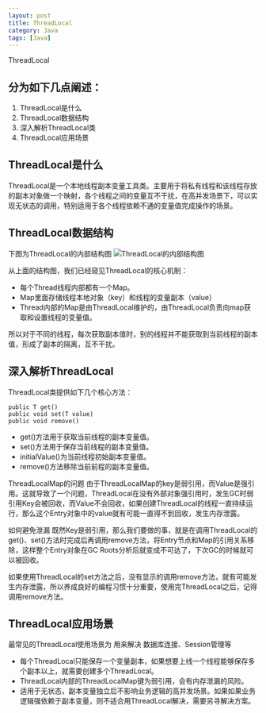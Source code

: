 ```yaml
---
layout: post
title: ThreadLocal
category: Java
tags: [Java]
---
```


ThreadLocal

## 分为如下几点阐述：

1. ThreadLocal是什么
2. ThreadLocal数据结构
3. 深入解析ThreadLocal类
4. ThreadLocal应用场景

## ThreadLocal是什么

ThreadLocal是一个本地线程副本变量工具类。主要用于将私有线程和该线程存放的副本对象做一个映射，各个线程之间的变量互不干扰，在高并发场景下，可以实现无状态的调用，特别适用于各个线程依赖不通的变量值完成操作的场景。

## ThreadLocal数据结构

下图为ThreadLocal的内部结构图
![ThreadLocal的内部结构图](https://upload-images.jianshu.io/upload_images/7432604-ad2ff581127ba8cc.jpg)

从上面的结构图，我们已经窥见ThreadLocal的核心机制：

* 每个Thread线程内部都有一个Map。
* Map里面存储线程本地对象（key）和线程的变量副本（value）
* Thread内部的Map是由ThreadLocal维护的，由ThreadLocal负责向map获取和设置线程的变量值。

所以对于不同的线程，每次获取副本值时，别的线程并不能获取到当前线程的副本值，形成了副本的隔离，互不干扰。

## 深入解析ThreadLocal

ThreadLocal类提供如下几个核心方法：
```
public T get()
public void set(T value)
public void remove()
```

* get()方法用于获取当前线程的副本变量值。
* set()方法用于保存当前线程的副本变量值。
* initialValue()为当前线程初始副本变量值。
* remove()方法移除当前前程的副本变量值。

ThreadLocalMap的问题
由于ThreadLocalMap的key是弱引用，而Value是强引用。这就导致了一个问题，ThreadLocal在没有外部对象强引用时，发生GC时弱引用Key会被回收，而Value不会回收，如果创建ThreadLocal的线程一直持续运行，那么这个Entry对象中的value就有可能一直得不到回收，发生内存泄露。

如何避免泄漏
既然Key是弱引用，那么我们要做的事，就是在调用ThreadLocal的get()、set()方法时完成后再调用remove方法，将Entry节点和Map的引用关系移除，这样整个Entry对象在GC Roots分析后就变成不可达了，下次GC的时候就可以被回收。

如果使用ThreadLocal的set方法之后，没有显示的调用remove方法，就有可能发生内存泄露，所以养成良好的编程习惯十分重要，使用完ThreadLocal之后，记得调用remove方法。

## ThreadLocal应用场景

最常见的ThreadLocal使用场景为 用来解决 数据库连接、Session管理等

* 每个ThreadLocal只能保存一个变量副本，如果想要上线一个线程能够保存多个副本以上，就需要创建多个ThreadLocal。
* ThreadLocal内部的ThreadLocalMap键为弱引用，会有内存泄漏的风险。
* 适用于无状态，副本变量独立后不影响业务逻辑的高并发场景。如果如果业务逻辑强依赖于副本变量，则不适合用ThreadLocal解决，需要另寻解决方案。



